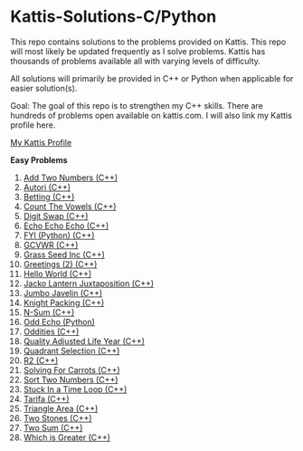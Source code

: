 ﻿# Kattis-Solutions-C/Python

This repo contains solutions to the problems provided on Kattis. This repo will most likely be updated frequently as I
solve problems. Kattis has thousands of problems available all with varying levels of difficulty.

All solutions will primarily be provided in C++ or Python when applicable for easier solution(s).

Goal: The goal of this repo is to strengthen my C++ skills. There are hundreds of problems open available on kattis.com. I will also link
my Kattis profile here.

[My Kattis Profile](https://open.kattis.com/users/justin-lutz?status=AC)

<B>Easy Problems</B>

1. [Add Two Numbers (C++)](https://github.com/jlutz096/Kattis-Solutions-C-/blob/main/Easy%20Problems/AddTwoNumbers.cpp)
2. [Autori (C++)](https://github.com/jlutz096/Kattis-Solutions-C-/blob/main/Easy%20Problems/Autori.cpp)
3. [Betting (C++)](https://github.com/jlutz096/Kattis-Solutions-C-/blob/main/Easy%20Problems/Betting.cpp)
4. [Count The Vowels (C++)](https://github.com/jlutz096/Kattis-Solutions-C-/blob/main/Easy%20Problems/CountTheVowels.cpp)
5. [Digit Swap (C++)](https://github.com/jlutz096/Kattis-Solutions-C-/blob/main/Easy%20Problems/DigitSwap.cpp)
6. [Echo Echo Echo (C++)](https://github.com/jlutz096/Kattis-Solutions-C-/blob/main/Easy%20Problems/EchoEchoEcho.cpp)
7. [FYI (Python) (C++)](https://github.com/jlutz096/Kattis-Solutions-C-/blob/main/Easy%20Problems/FYI.py)
8. [GCVWR (C++)](https://github.com/jlutz096/Kattis-Solutions-C-/blob/main/Easy%20Problems/GCVWR.cpp)
9. [Grass Seed Inc (C++)](https://github.com/jlutz096/Kattis-Solutions-C-/blob/main/Easy%20Problems/GrassSeed.cpp)
10. [Greetings (2) (C++)](https://github.com/jlutz096/Kattis-Solutions-C-/blob/main/Easy%20Problems/Greetings2.cpp)
11. [Hello World (C++)](https://github.com/jlutz096/Kattis-Solutions-C-/blob/main/Easy%20Problems/HelloWorld.cpp)
12. [Jacko Lantern Juxtaposition (C++)](https://github.com/jlutz096/Kattis-Solutions-C-/blob/main/Easy%20Problems/Jackolanternjuxtaposition.cpp)
13. [Jumbo Javelin (C++)](https://github.com/jlutz096/Kattis-Solutions-C-/blob/main/Easy%20Problems/JumboJavelin.cpp)
14. [Knight Packing (C++)](https://github.com/jlutz096/Kattis-Solutions-C-/blob/main/Easy%20Problems/KnightPacking.cpp)
15. [N-Sum (C++)](https://github.com/jlutz096/Kattis-Solutions-C-/blob/main/Easy%20Problems/NSum.cpp)
16. [Odd Echo (Python)](https://github.com/jlutz096/Kattis-Solutions-C-/blob/main/Easy%20Problems/OddEcho.py)
17. [Oddities (C++)](https://github.com/jlutz096/Kattis-Solutions-C-/blob/main/Easy%20Problems/Oddities.cpp)
18. [Quality Adjusted Life Year (C++)](https://github.com/jlutz096/Kattis-Solutions-C-/blob/main/Easy%20Problems/Quality-Adjusted_Life_Year.cpp)
19. [Quadrant Selection (C++)](https://github.com/jlutz096/Kattis-Solutions-C-/blob/main/Easy%20Problems/Quandrant_Selection.cpp)
20. [R2 (C++)](https://github.com/jlutz096/Kattis-Solutions-C-/blob/main/Easy%20Problems/R2.cpp)
21. [Solving For Carrots (C++)](https://github.com/jlutz096/Kattis-Solutions-C-/blob/main/Easy%20Problems/SolvingForCarrots.cpp)
22. [Sort Two Numbers (C++)](https://github.com/jlutz096/Kattis-Solutions-C-/blob/main/Easy%20Problems/SortTwoNumbers.cpp)
23. [Stuck In a Time Loop (C++)](https://github.com/jlutz096/Kattis-Solutions-C-/blob/main/Easy%20Problems/StuckInATimeLoop.cpp)
24. [Tarifa (C++)](https://github.com/jlutz096/Kattis-Solutions-C-/blob/main/Easy%20Problems/Tarifa.cpp)
25. [Triangle Area (C++)](https://github.com/jlutz096/Kattis-Solutions-C-/blob/main/Easy%20Problems/TriangleArea.cpp)
26. [Two Stones (C++)](https://github.com/jlutz096/Kattis-Solutions-C-/blob/main/Easy%20Problems/TwoStones.cpp)
27. [Two Sum (C++)](https://github.com/jlutz096/Kattis-Solutions-C-/blob/main/Easy%20Problems/TwoSum.cpp)
28. [Which is Greater (C++)](https://github.com/jlutz096/Kattis-Solutions-C-/blob/main/Easy%20Problems/WhichIsGreater.cpp)
    